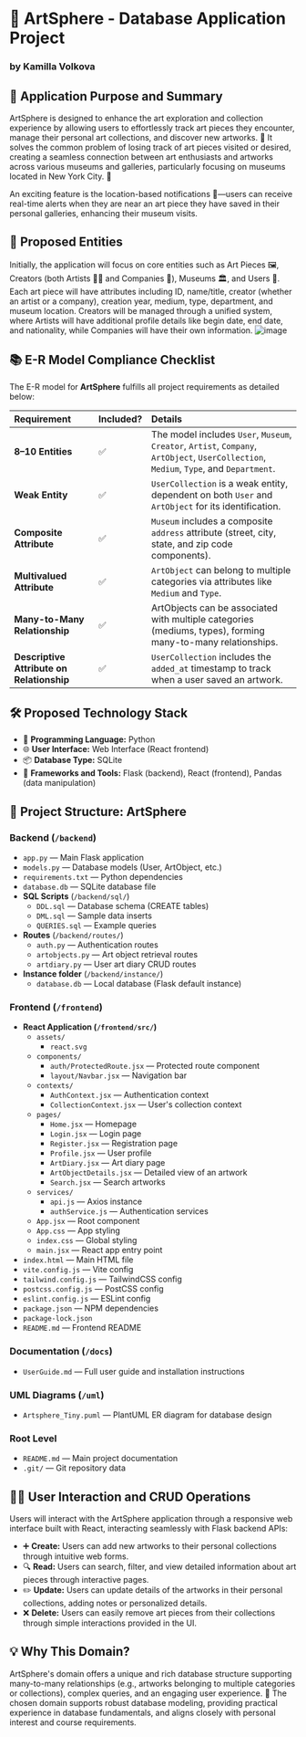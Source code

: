 # 🎨 ArtSphere - Database Application Project

### by Kamilla Volkova

## 🎯 Application Purpose and Summary
ArtSphere is designed to enhance the art exploration and collection experience by allowing users to effortlessly track art pieces they encounter, manage their personal art collections, and discover new artworks. 🌟 It solves the common problem of losing track of art pieces visited or desired, creating a seamless connection between art enthusiasts and artworks across various museums and galleries, particularly focusing on museums located in New York City. 🗽

An exciting feature is the location-based notifications 📍—users can receive real-time alerts when they are near an art piece they have saved in their personal galleries, enhancing their museum visits.

## 📌 Proposed Entities
Initially, the application will focus on core entities such as Art Pieces 🖼️, Creators (both Artists 👨‍🎨 and Companies 🏢), Museums 🏛️, and Users 👥.
Each art piece will have attributes including ID, name/title, creator (whether an artist or a company), creation year, medium, type, department, and museum location.
Creators will be managed through a unified system, where Artists will have additional profile details like begin date, end date, and nationality, while Companies will have their own information.
![image](https://github.com/user-attachments/assets/fa61d93e-8f9d-4809-a4ef-af7780c1fd94)

## 📚 E-R Model Compliance Checklist

The E-R model for **ArtSphere** fulfills all project requirements as detailed below:

| **Requirement** | **Included?** | **Details** |
|:-----------------|:--------------|:------------|
| **8–10 Entities** | ✅ | The model includes `User`, `Museum`, `Creator`, `Artist`, `Company`, `ArtObject`, `UserCollection`, `Medium`, `Type`, and `Department`. |
| **Weak Entity** | ✅ | `UserCollection` is a weak entity, dependent on both `User` and `ArtObject` for its identification. |
| **Composite Attribute** | ✅ | `Museum` includes a composite `address` attribute (street, city, state, and zip code components). |
| **Multivalued Attribute** | ✅ | `ArtObject` can belong to multiple categories via attributes like `Medium` and `Type`. |
| **Many-to-Many Relationship** | ✅ | ArtObjects can be associated with multiple categories (mediums, types), forming many-to-many relationships. |
| **Descriptive Attribute on Relationship** | ✅ | `UserCollection` includes the `added_at` timestamp to track when a user saved an artwork. |



## 🛠️ Proposed Technology Stack
- 🐍 **Programming Language:** Python
- 🌐 **User Interface:** Web Interface (React frontend)
- 📦 **Database Type:** SQLite
- 🚧 **Frameworks and Tools:** Flask (backend), React (frontend), Pandas (data manipulation)
  
## 📂 Project Structure: ArtSphere

### Backend (`/backend`)
- `app.py` — Main Flask application
- `models.py` — Database models (User, ArtObject, etc.)
- `requirements.txt` — Python dependencies
- `database.db` — SQLite database file
- **SQL Scripts** (`/backend/sql/`)
  - `DDL.sql` — Database schema (CREATE tables)
  - `DML.sql` — Sample data inserts
  - `QUERIES.sql` — Example queries
- **Routes** (`/backend/routes/`)
  - `auth.py` — Authentication routes
  - `artobjects.py` — Art object retrieval routes
  - `artdiary.py` — User art diary CRUD routes
- **Instance folder** (`/backend/instance/`)
  - `database.db` — Local database (Flask default instance)

### Frontend (`/frontend`)
- **React Application (`/frontend/src/`)**
  - `assets/`
    - `react.svg`
  - `components/`
    - `auth/ProtectedRoute.jsx` — Protected route component
    - `layout/Navbar.jsx` — Navigation bar
  - `contexts/`
    - `AuthContext.jsx` — Authentication context
    - `CollectionContext.jsx` — User's collection context
  - `pages/`
    - `Home.jsx` — Homepage
    - `Login.jsx` — Login page
    - `Register.jsx` — Registration page
    - `Profile.jsx` — User profile
    - `ArtDiary.jsx` — Art diary page
    - `ArtObjectDetails.jsx` — Detailed view of an artwork
    - `Search.jsx` — Search artworks
  - `services/`
    - `api.js` — Axios instance
    - `authService.js` — Authentication services
  - `App.jsx` — Root component
  - `App.css` — App styling
  - `index.css` — Global styling
  - `main.jsx` — React app entry point
- `index.html` — Main HTML file
- `vite.config.js` — Vite config
- `tailwind.config.js` — TailwindCSS config
- `postcss.config.js` — PostCSS config
- `eslint.config.js` — ESLint config
- `package.json` — NPM dependencies
- `package-lock.json`
- `README.md` — Frontend README

### Documentation (`/docs`)
- `UserGuide.md` — Full user guide and installation instructions

### UML Diagrams (`/uml`)
- `Artsphere_Tiny.puml` — PlantUML ER diagram for database design

### Root Level
- `README.md` — Main project documentation
- `.git/` — Git repository data




## 👩‍💻 User Interaction and CRUD Operations
Users will interact with the ArtSphere application through a responsive web interface built with React, interacting seamlessly with Flask backend APIs:

- ➕ **Create:** Users can add new artworks to their personal collections through intuitive web forms.
- 🔍 **Read:** Users can search, filter, and view detailed information about art pieces through interactive pages.
- ✏️ **Update:** Users can update details of the artworks in their personal collections, adding notes or personalized details.
- ❌ **Delete:** Users can easily remove art pieces from their collections through simple interactions provided in the UI.

## 💡 Why This Domain?
ArtSphere's domain offers a unique and rich database structure supporting many-to-many relationships (e.g., artworks belonging to multiple categories or collections), complex queries, and an engaging user experience. 🎉 The chosen domain supports robust database modeling, providing practical experience in database fundamentals, and aligns closely with personal interest and course requirements.
